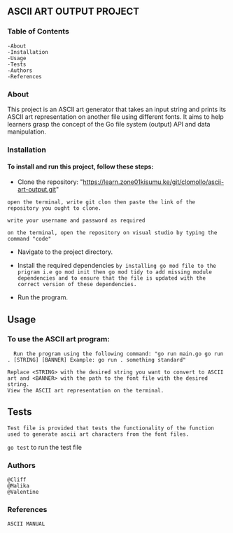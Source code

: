 ## ASCII ART OUTPUT PROJECT

### Table of Contents

    -About
    -Installation
    -Usage
    -Tests
    -Authors
    -References

### About

This project is an ASCII art generator that takes an input string and prints its ASCII art representation on another file using different fonts. It aims to help learners grasp the concept of the Go file system (output) API and data manipulation.

### Installation

#### To install and run this project, follow these steps:
* Clone the repository: "https://learn.zone01kisumu.ke/git/clomollo/ascii-art-output.git"

``open the terminal, write git clon then paste the link of the repository you ought to clone.``

``write your username and password as required``

``on the terminal, open the repository on visual studio by typing the command "code"``

* Navigate to the project directory.

* Install the required dependencies 
``by installing go mod file to the prigram i.e go mod init then go mod tidy to add missing module dependencies and to ensure that the file is updated with the correct version of these dependencies.``

* Run the program.

## Usage

### To use the ASCII art program:

``  Run the program using the following command: "go run main.go go run . [STRING] [BANNER] Example: go run . something standard"``


    Replace <STRING> with the desired string you want to convert to ASCII art and <BANNER> with the path to the font file with the desired string.
    View the ASCII art representation on the terminal.

## Tests

``Test file is provided that tests the functionality of the function used to generate ascii art characters from the font files.``

``go test`` to run the test file

### Authors

    @Cliff 
    @Malika 
    @Valentine 

### References

    ASCII MANUAL
